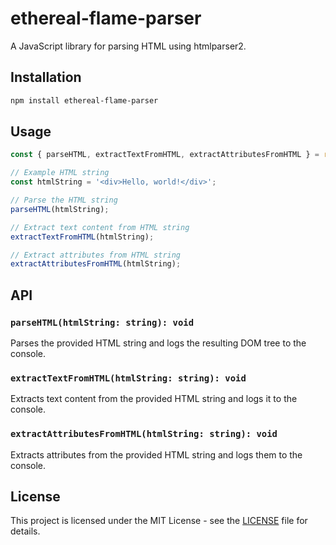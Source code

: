 # ethereal-flame-parser

A JavaScript library for parsing HTML using htmlparser2.

## Installation

```bash
npm install ethereal-flame-parser
```

## Usage

```javascript
const { parseHTML, extractTextFromHTML, extractAttributesFromHTML } = require('ethereal-flame-parser');

// Example HTML string
const htmlString = '<div>Hello, world!</div>';

// Parse the HTML string
parseHTML(htmlString);

// Extract text content from HTML string
extractTextFromHTML(htmlString);

// Extract attributes from HTML string
extractAttributesFromHTML(htmlString);
```

## API

### `parseHTML(htmlString: string): void`

Parses the provided HTML string and logs the resulting DOM tree to the console.

### `extractTextFromHTML(htmlString: string): void`

Extracts text content from the provided HTML string and logs it to the console.

### `extractAttributesFromHTML(htmlString: string): void`

Extracts attributes from the provided HTML string and logs them to the console.

## License

This project is licensed under the MIT License - see the [LICENSE](LICENSE) file for details.
